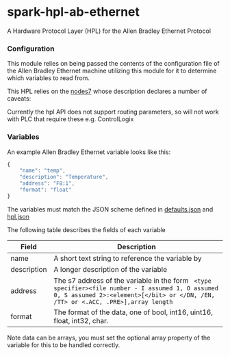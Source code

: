 # spark-hpl-ab-ethernet
A Hardware Protocol Layer (HPL) for the Allen Bradley Ethernet Protocol

### Configuration
This module relies on being passed the contents of the configuration file of the Allen Bradley Ethernet machine utilizing this module for it to determine which variables to read from.

This HPL relies on the [nodes7](https://www.npmjs.com/package/nodepccc) whose description declares a number of caveats:

Currently the hpl API does not support routing parameters, so will not work with PLC that require these e.g. ControlLogix

### Variables

An example Allen Bradley Ethernet variable looks like this:

```javascript
{
    "name": "temp",
    "description": "Temperature",
    "address": "F8:1",
    "format": "float"
}
```

The variables must match the JSON scheme defined in [defaults.json](./defaults.json) and [hpl.json](https://makemake.tycoelectronics.com/stash/projects/IOTLABS/repos/spark-machine-hpl/browse/schemas/hpl.json)

The following table describes the fields of each variable

Field       | Description
----------- | ------------------------------------------------------------------------------------------------
name        | A short text string to reference the variable by
description | A longer description of the variable
address     | The s7 address of the variable in the form ` <type specifier><file number - I assumed 1, O assumed 0, S assumed 2>:<element>[</bit> or </DN, /EN, /TT> or <.ACC, .PRE>],array length`
format      | The format of the data, one of bool, int16, uint16, float, int32, char.

Note data can be arrays, you must set the optional array property of the variable for this to be handled correctly.
